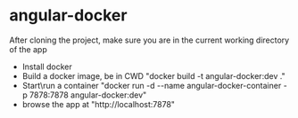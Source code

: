 # angular-docker

After cloning the project, make sure you are in the current working directory of the app

- Install docker
- Build a docker image, be in CWD
    "docker build -t angular-docker:dev ."
- Start\run a container
    "docker run -d --name angular-docker-container -p 7878:7878 angular-docker:dev"
- browse the app at "http://localhost:7878"